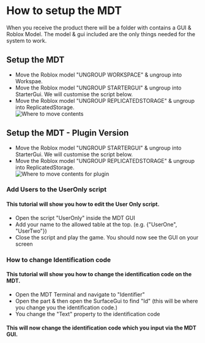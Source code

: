 # How to setup the MDT

When you receive the product there will be a folder with contains a GUI & Roblox Model.
The model & gui included are the only things needed for the system to work.

## Setup the MDT
* Move the Roblox model "UNGROUP WORKSPACE" & ungroup into Workspae.
* Move the Roblox model "UNGROUP STARTERGUI" & ungroup into StarterGui. We will customise the script below.
* Move the Roblox model "UNGROUP REPLICATEDSTORAGE" & ungroup into ReplicatedStorage.<br/>
![Where to move contents](https://i.ibb.co/MS2vFzh/instructions.png)

## Setup the MDT - Plugin Version
* Move the Roblox model "UNGROUP STARTERGUI" & ungroup into StarterGui. We will customise the script below.
* Move the Roblox model "UNGROUP REPLICATEDSTORAGE" & ungroup into ReplicatedStorage.<br/>
![Where to move contents for plugin](https://i.ibb.co/Zx0q7mP/plugin-instructions.png)

### Add Users to the UserOnly script
#### This tutorial will show you how to edit the User Only script.
* Open the script "UserOnly" inside the MDT GUI
* Add your name to the allowed table at the top. (e.g. {"UserOne", "UserTwo"})
* Close the script and play the game. You should now see the GUI on your screen

### How to change Identification code
#### This tutorial will show you how to change the identification code on the MDT.
* Open the MDT Terminal and navigate to "Identifier"
* Open the part & then open the SurfaceGui to find "Id" (this will be where you change you the identification code.)
* You change the "Text" property to the identification code
#### This will now change the identification code which you input via the MDT GUI.

